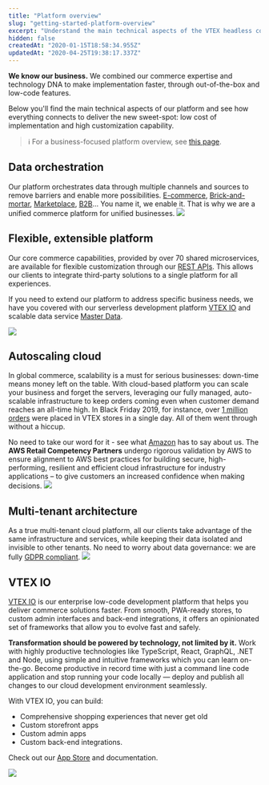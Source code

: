 ```yaml
---
title: "Platform overview"
slug: "getting-started-platform-overview"
excerpt: "Understand the main technical aspects of the VTEX headless commerce platform"
hidden: false
createdAt: "2020-01-15T18:58:34.955Z"
updatedAt: "2020-04-25T19:38:17.337Z"
---
```


**We know our business.** We combined our commerce expertise and technology DNA to make implementation faster, through out-of-the-box and low-code features.

Below you'll find the main technical aspects of our platform and see how everything connects to deliver the new sweet-spot: low cost of implementation and high customization capability.

> ℹ️ For a business-focused platform overview, see [this page](https://vtex.com/us-en/platform-overview).

## Data orchestration

Our platform orchestrates data through multiple channels and sources to remove barriers and enable more possibilities. <a href="https://vtex.com/us-en/digital-commerce/" target="_blank">E-commerce</a>, <a href="https://vtex.com/us-en/instore/" target="_blank">Brick-and-mortar</a>,  <a href="https://vtex.com/us-en/marketplace/" target="_blank">Marketplace</a>, <a href="https://vtex.com/us-en/b2b/" target="_blank">B2B</a>... You name it, we enable it. That is why we are a unified commerce platform for unified businesses.
![](https://cdn.jsdelivr.net/gh/vtexdocs/dev-portal-content@main/docs/guides/Getting%20Started/getting-started/getting-started-platform-overview-0_19.png)

## Flexible, extensible platform

Our core commerce capabilities, provided by over 70 shared microservices, are available for flexible customization through our <a href="https://developers.vtex.com/docs/getting-started-platform-overview#section-list-of-rest-apis" target="_blank">REST APIs</a>. This allows our clients to integrate third-party solutions to a single platform for all experiences.

If you need to extend our platform to address specific business needs, we have you covered with our serverless development platform [VTEX IO](https://developers.vtex.com/docs/getting-started-platform-overview#section-low-code-development-platform) and scalable data service [Master Data](https://developers.vtex.com/reference/master-data-api-v2-overview).

![](https://cdn.jsdelivr.net/gh/vtexdocs/dev-portal-content@main/docs/guides/Getting%20Started/getting-started/getting-started-platform-overview-1_27.png)

## Autoscaling cloud

In global commerce, scalability is a must for serious businesses: down-time means money left on the table. With cloud-based platform you can scale your business and forget the servers, leveraging our fully managed, auto-scalable infrastructure to keep orders coming even when customer demand reaches an all-time high. In Black Friday 2019, for instance, over [1 million orders](https://vtex.com/us-en/one-million-orders/) were placed in VTEX stores in a single day. All of them went through without a hiccup.

No need to take our word for it - see what [Amazon](https://aws.amazon.com/retail/partner-solutions/?partner-solutions-cards.sort-by=item.additionalFields.partnerName&partner-solutions-cards.sort-order=asc&partner-solutions-cards.q=vtex&partner-solutions-cards.q_operator=AND#Find_AWS_Retail_Competency_Partners) has to say about us. The **AWS Retail Competency Partners** undergo rigorous validation by AWS to ensure alignment to AWS best practices for building secure, high-performing, resilient and efficient cloud infrastructure for industry applications – to give customers an increased confidence when making decisions.
![](https://cdn.jsdelivr.net/gh/vtexdocs/dev-portal-content@main/docs/guides/Getting%20Started/getting-started/getting-started-platform-overview-2_34.png)

## Multi-tenant architecture

As a true multi-tenant cloud platform, all our clients take advantage of the same infrastructure and services, while keeping their data isolated and invisible to other tenants. No need to worry about data governance: we are fully [GDPR compliant](https://compliance.vtex.com/gdpr/).
![](https://cdn.jsdelivr.net/gh/vtexdocs/dev-portal-content@main/docs/guides/Getting%20Started/getting-started/getting-started-platform-overview-3_39.png)

## VTEX IO

[VTEX IO](https://vtex.io) is our enterprise low-code development platform that helps you deliver commerce solutions faster. From smooth, PWA-ready stores, to custom admin interfaces and back-end integrations, it offers an opinionated set of frameworks that allow you to evolve fast and safely.

**Transformation should be powered by technology, not limited by it.** Work with highly productive technologies like TypeScript, React, GraphQL, .NET and Node, using simple and intuitive frameworks which you can learn on-the-go. Become productive in record time with just a command line code application and stop running your code locally — deploy and publish all changes to our cloud development environment seamlessly.

With VTEX IO, you can build:

- Comprehensive shopping experiences that never get old
- Custom storefront apps
- Custom admin apps
- Custom back-end integrations.

Check out our [App Store](https://apps.vtex.com) and documentation.

![](https://cdn.jsdelivr.net/gh/vtexdocs/dev-portal-content@main/docs/guides/Getting%20Started/getting-started/getting-started-platform-overview-4_56.png)
